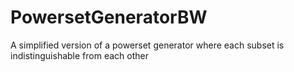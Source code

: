 # PowersetGeneratorBW
A simplified version of a powerset generator where each subset is indistinguishable from each other

